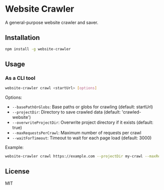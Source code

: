 # Website Crawler

A general-purpose website crawler and saver.

## Installation

```bash
npm install -g website-crawler
```

## Usage

### As a CLI tool

```bash
website-crawler crawl <startUrl> [options]
```

Options:
- `--basePathOrGlobs`: Base paths or globs for crawling (default: startUrl)
- `--projectDir`: Directory to save crawled data (default: 'crawled-website')
- `--overwriteProjectDir`: Overwrite project directory if it exists (default: true)
- `--maxRequestsPerCrawl`: Maximum number of requests per crawl
- `--waitForTimeout`: Timeout to wait for each page load (default: 3000)

Example:
```bash
website-crawler crawl https://example.com --projectDir my-crawl --maxRequestsPerCrawl 100
```

## License

MIT